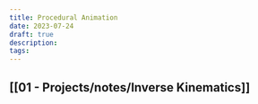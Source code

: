 ```yaml
---
title: Procedural Animation
date: 2023-07-24
draft: true
description: 
tags:
---
```

## [[01 - Projects/notes/Inverse Kinematics]]


